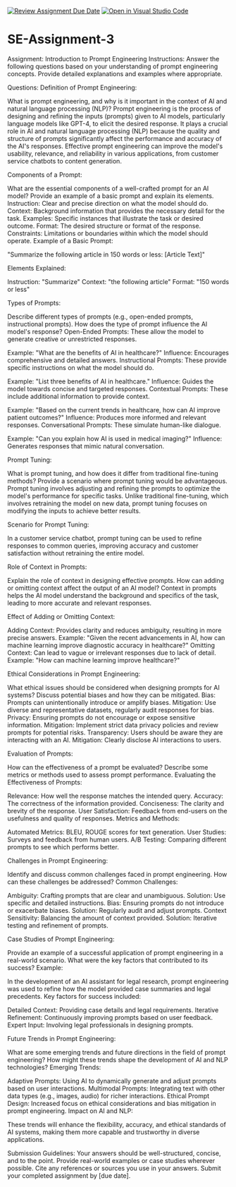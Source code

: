[![Review Assignment Due Date](https://classroom.github.com/assets/deadline-readme-button-22041afd0340ce965d47ae6ef1cefeee28c7c493a6346c4f15d667ab976d596c.svg)](https://classroom.github.com/a/UpfcA4qp)
[![Open in Visual Studio Code](https://classroom.github.com/assets/open-in-vscode-2e0aaae1b6195c2367325f4f02e2d04e9abb55f0b24a779b69b11b9e10269abc.svg)](https://classroom.github.com/online_ide?assignment_repo_id=15283990&assignment_repo_type=AssignmentRepo)
# SE-Assignment-3
Assignment: Introduction to Prompt Engineering
Instructions:
Answer the following questions based on your understanding of prompt engineering concepts. Provide detailed explanations and examples where appropriate.

Questions:
Definition of Prompt Engineering:

What is prompt engineering, and why is it important in the context of AI and natural language processing (NLP)?
Prompt engineering is the process of designing and refining the inputs (prompts) given to AI models, particularly language models like GPT-4, to elicit the desired response. It plays a crucial role in AI and natural language processing (NLP) because the quality and structure of prompts significantly affect the performance and accuracy of the AI's responses. Effective prompt engineering can improve the model's usability, relevance, and reliability in various applications, from customer service chatbots to content generation.

Components of a Prompt:

What are the essential components of a well-crafted prompt for an AI model? Provide an example of a basic prompt and explain its elements.
Instruction: Clear and precise direction on what the model should do.
Context: Background information that provides the necessary detail for the task.
Examples: Specific instances that illustrate the task or desired outcome.
Format: The desired structure or format of the response.
Constraints: Limitations or boundaries within which the model should operate.
Example of a Basic Prompt:

"Summarize the following article in 150 words or less: [Article Text]"

Elements Explained:

Instruction: "Summarize"
Context: "the following article"
Format: "150 words or less"

Types of Prompts:

Describe different types of prompts (e.g., open-ended prompts, instructional prompts). How does the type of prompt influence the AI model's response?
Open-Ended Prompts: These allow the model to generate creative or unrestricted responses.

Example: "What are the benefits of AI in healthcare?"
Influence: Encourages comprehensive and detailed answers.
Instructional Prompts: These provide specific instructions on what the model should do.

Example: "List three benefits of AI in healthcare."
Influence: Guides the model towards concise and targeted responses.
Contextual Prompts: These include additional information to provide context.

Example: "Based on the current trends in healthcare, how can AI improve patient outcomes?"
Influence: Produces more informed and relevant responses.
Conversational Prompts: These simulate human-like dialogue.

Example: "Can you explain how AI is used in medical imaging?"
Influence: Generates responses that mimic natural conversation.

Prompt Tuning:

What is prompt tuning, and how does it differ from traditional fine-tuning methods? Provide a scenario where prompt tuning would be advantageous.
Prompt tuning involves adjusting and refining the prompts to optimize the model's performance for specific tasks. Unlike traditional fine-tuning, which involves retraining the model on new data, prompt tuning focuses on modifying the inputs to achieve better results.

Scenario for Prompt Tuning:

In a customer service chatbot, prompt tuning can be used to refine responses to common queries, improving accuracy and customer satisfaction without retraining the entire model.

Role of Context in Prompts:

Explain the role of context in designing effective prompts. How can adding or omitting context affect the output of an AI model?
Context in prompts helps the AI model understand the background and specifics of the task, leading to more accurate and relevant responses.

Effect of Adding or Omitting Context:

Adding Context: Provides clarity and reduces ambiguity, resulting in more precise answers.
Example: "Given the recent advancements in AI, how can machine learning improve diagnostic accuracy in healthcare?"
Omitting Context: Can lead to vague or irrelevant responses due to lack of detail.
Example: "How can machine learning improve healthcare?"

Ethical Considerations in Prompt Engineering:

What ethical issues should be considered when designing prompts for AI systems? Discuss potential biases and how they can be mitigated.
Bias: Prompts can unintentionally introduce or amplify biases.
Mitigation: Use diverse and representative datasets, regularly audit responses for bias.
Privacy: Ensuring prompts do not encourage or expose sensitive information.
Mitigation: Implement strict data privacy policies and review prompts for potential risks.
Transparency: Users should be aware they are interacting with an AI.
Mitigation: Clearly disclose AI interactions to users.

Evaluation of Prompts:

How can the effectiveness of a prompt be evaluated? Describe some metrics or methods used to assess prompt performance.
Evaluating the Effectiveness of Prompts:

Relevance: How well the response matches the intended query.
Accuracy: The correctness of the information provided.
Conciseness: The clarity and brevity of the response.
User Satisfaction: Feedback from end-users on the usefulness and quality of responses.
Metrics and Methods:

Automated Metrics: BLEU, ROUGE scores for text generation.
User Studies: Surveys and feedback from human users.
A/B Testing: Comparing different prompts to see which performs better.

Challenges in Prompt Engineering:

Identify and discuss common challenges faced in prompt engineering. How can these challenges be addressed?
Common Challenges:

Ambiguity: Crafting prompts that are clear and unambiguous.
Solution: Use specific and detailed instructions.
Bias: Ensuring prompts do not introduce or exacerbate biases.
Solution: Regularly audit and adjust prompts.
Context Sensitivity: Balancing the amount of context provided.
Solution: Iterative testing and refinement of prompts.

Case Studies of Prompt Engineering:

Provide an example of a successful application of prompt engineering in a real-world scenario. What were the key factors that contributed to its success?
Example:

In the development of an AI assistant for legal research, prompt engineering was used to refine how the model provided case summaries and legal precedents. Key factors for success included:

Detailed Context: Providing case details and legal requirements.
Iterative Refinement: Continuously improving prompts based on user feedback.
Expert Input: Involving legal professionals in designing prompts.

Future Trends in Prompt Engineering:

What are some emerging trends and future directions in the field of prompt engineering? How might these trends shape the development of AI and NLP technologies?
Emerging Trends:

Adaptive Prompts: Using AI to dynamically generate and adjust prompts based on user interactions.
Multimodal Prompts: Integrating text with other data types (e.g., images, audio) for richer interactions.
Ethical Prompt Design: Increased focus on ethical considerations and bias mitigation in prompt engineering.
Impact on AI and NLP:

These trends will enhance the flexibility, accuracy, and ethical standards of AI systems, making them more capable and trustworthy in diverse applications.

Submission Guidelines:
Your answers should be well-structured, concise, and to the point.
Provide real-world examples or case studies wherever possible.
Cite any references or sources you use in your answers.
Submit your completed assignment by [due date].
